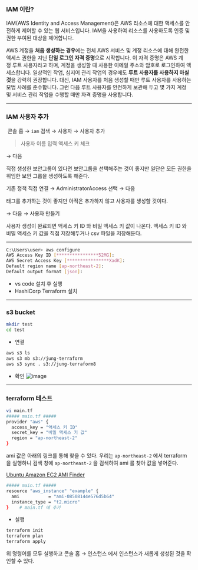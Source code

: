 ### **IAM 이란?**

IAM(AWS Identity and Access Management)은 AWS 리소스에 대한 액세스를 안전하게 제어할 수 있는 웹 서비스입니다. IAM을 사용하여 리소스를 사용하도록 인증 및 권한 부여된 대상을 제어합니다.

AWS 계정을 **처음 생성하는 경우**에는 전체 AWS 서비스 및 계정 리소스에 대해 완전한 액세스 권한을 지닌 **단일 로그인 자격 증명**으로 시작합니다. 이 자격 증명은 AWS 계정 루트 사용자라고 하며, 계정을 생성할 때 사용한 이메일 주소와 암호로 로그인하여 액세스합니다. 일상적인 작업, 심지어 관리 작업의 경우에도 **루트 사용자를 사용하지 마실 것**을 강력히 권장합니다. 대신, IAM 사용자를 처음 생성할 때만 루트 사용자를 사용하는 모범 사례를 준수합니다. 그런 다음 루트 사용자를 안전하게 보관해 두고 몇 가지 계정 및 서비스 관리 작업을 수행할 때만 자격 증명을 사용합니다.

-----

### IAM 사용자 추가

 콘솔 홈 → `iam` 검색 → 사용자 → 사용자 추가

> 사용자 이름 입력
액세스 키 체크
> 

→ 다음

직접 생성한 보안그룹이 있다면 보안그룹을 선택해주는 것이 좋지만 일단은 모든 권한을 위임한 보안 그룹을 생성하도록 해준다.

기존 정책 직접 연결 → AdministratorAccess 선택 → 다음

태그를 추가하는 것이 좋지만 아직은 추가하지 않고 사용자를 생성할 것이다.

→ 다음 → 사용자 만들기

사용자 생성이 완료되면 액세스 키 ID 와 비밀 액세스 키 값이 나온다. 액세스 키 ID 와 비밀 액세스 키 값을 직접 저장해두거나 csv 파일을 저장해둔다.

-----

```bash
C:\Users\user> aws configure
AWS Access Key ID [****************52MG]:
AWS Secret Access Key [****************XadK]:
Default region name [ap-northeast-2]:
Default output format [json]:
```

- vs code 설치 후 실행
- HashiCorp Terraform 설치

-----

### s3 bucket

```bash
mkdir test
cd test
```

- 연결

```bash
aws s3 ls
aws s3 mb s3://jung-terraform
aws s3 sync . s3://jung-terraform8  
```

- 확인
![image](https://user-images.githubusercontent.com/72699541/200508596-296fc2ed-4c11-423c-a02e-3ae6c89f2480.png)


-----

### terraform 테스트

```bash
vi main.tf
##### main.tf #####
provider "aws" {
  access_key = "액세스 키 ID"
  secret_key = "비밀 액세스 키 값"
  region = "ap-northeast-2"
}
```

ami 값은 아래의 링크를 통해 찾을 수 있다. 우리는 `ap-northeast-2` 에서 terraform 을 실행하니 검색 창에 `ap-northeast-2` 을 검색하여 ami 를 찾아 값을 넣어준다.

[Ubuntu Amazon EC2 AMI Finder](https://cloud-images.ubuntu.com/locator/ec2/)

```bash
##### main.tf #####
resource "aws_instance" "example" {
  ami           = "ami-08508144e576d5b64"
  instance_type = "t2.micro"
}    # main.tf 에 추가
```

- 실행

```bash
terraform init
terraform plan
terraform apply
```

위 명령어를 모두 실행하고 콘솔 홈 → 인스턴스 에서 인스턴스가 새롭게 생성된 것을 확인할 수 있다.



